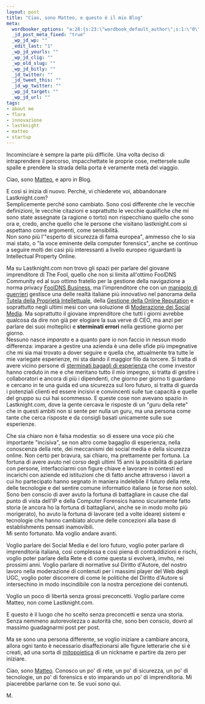 ```yaml
--- 
layout: post
title: "Ciao, sono Matteo, e questo è il mio Blog"
meta: 
  wordbooker_options: "a:28:{s:23:\"wordbook_default_author\";s:1:\"0\";s:23:\"wordbook_extract_length\";s:3:\"256\";s:26:\"wordbooker_publish_default\";s:2:\"on\";s:25:\"wordbooker_like_share_too\";s:2:\"on\";s:27:\"wordbooker_like_button_show\";s:2:\"on\";s:21:\"wordbooker_like_width\";s:3:\"600\";s:32:\"wordbooker_like_button_frontpage\";s:2:\"on\";s:27:\"wordbooker_like_button_post\";s:2:\"on\";s:25:\"wordbook_fbshare_location\";s:6:\"bottom\";s:24:\"wordbook_fblike_location\";s:6:\"bottom\";s:22:\"wordbook_fblike_action\";s:4:\"like\";s:27:\"wordbook_fblike_colorscheme\";s:5:\"light\";s:20:\"wordbook_fblike_font\";s:5:\"arial\";s:22:\"wordbook_fblike_button\";s:12:\"button_count\";s:21:\"wordbook_fblike_faces\";s:4:\"true\";s:18:\"wordbook_attribute\";s:8:\"BlogPost\";s:29:\"wordbook_republish_time_frame\";s:1:\"5\";s:28:\"wordbook_republish_time_obey\";s:2:\"on\";s:24:\"wordbooker_status_update\";s:2:\"on\";s:29:\"wordbooker_status_update_text\";s:26:\": Post :  %title% - %link%\";s:19:\"wordbook_actionlink\";s:3:\"200\";s:27:\"wordbook_search_this_header\";s:3:\"200\";s:32:\"wordbook_description_meta_length\";s:3:\"350\";s:20:\"wordbook_comment_get\";s:2:\"on\";s:18:\"wordbook_page_post\";s:15:\"131388540210117\";s:18:\"wordbook_orandpage\";s:1:\"2\";s:24:\"wordbooker_comment_email\";s:18:\"mf@matteoflora.com\";s:18:\"wordbook_status_id\";s:4:\"-100\";}"
  _jd_post_meta_fixed: "true"
  _wp_jd_wp: ""
  _edit_last: "1"
  _wp_jd_yourls: ""
  _wp_jd_clig: ""
  _wp_old_slug: ""
  _wp_jd_bitly: ""
  _jd_twitter: ""
  _jd_tweet_this: ""
  _jd_wp_twitter: ""
  _wp_jd_target: ""
  _wp_jd_url: ""
tags: 
- about me
- flora
- innovazione
- lastknight
- matteo
- startup
---
```

Incominciare è sempre la parte più difficile. Una volta deciso di intraprendere il percorso, impacchettate le proprie cose, mettersele sulle spalle e prendere la strada della porta è veramente metà del viaggio.

Ciao, sono [Matteo][me], e apro in Blog.  
  
E così si inizia di nuovo. Perché, vi chiederete voi, abbandonare Lastknight.com?  
Semplicemente perché sono cambiato. Sono così differente che le vecchie definizioni, le vecchie citazioni e soprattutto le vecchie qualifiche che mi sono state assegnate (a ragione o torto) non rispecchiano quello che sono ora e, credo, anche quello che le persone che visitano lastknight.com si aspettano come argomenti, come sensibilità.  
Non sono più l'"esperto di sicurezza di fama europea", ammesso che lo sia mai stato, o "la voce eminente della computer forensics", anche se continuo a seguire molti dei casi più interessanti a livello europeo riguardanti la Intellectual Property Online.  
  
Ma su Lastknight.com non trovo gli spazi per parlare del giovane imprenditore di The Fool, quello che non si limita all'ottimo FoolDNS Community ed al suo ottimo fratello per la gestione della navigazione a norma privacy [FoolDNS Business][business], ma l'imprenditore che con un [manipolo di guerrieri][noi] gestisce  una delle realtà italiane più innovativo nel panorama della [Tutela della Proprietà Intellettuale][tf-ip], della [Gestione della Online Reputation][tf-re] e soprattutto negli ultimi mesi con una soluzione di [Moderazione dei Social Media][tf-mo]. Ma soprattutto il giovane imprenditore che tutti i giorni avrebbe qualcosa da dire non già per elogiare la sua verve di CEO, ma anzi per parlare dei suoi molteplici e **sterminati errori** nella gestione giorno per giorno.  
Nessuno nasce *imparato* e a quanto pare io non faccio in nessun modo differenza: imparare a gestire una azienda è una delle sfide più impegnative che mi sia mai trovato a dover seguire e quella che, attualmente tra tutte le mie variegate esperienze, mi sta dando il maggior filo da torcere. Si tratta di avere vicino persone di [sterminati bagagli di esperienza][massimo] che come investor hanno creduto in me e che meritano tutto il mio impegno, si tratta di gestire i collaboratori e ancora di più i dipendenti, che giorno per giorno ti guardano e cercano in te una guida ed una sicurezza sul loro futuro, si tratta di guarda i potenziali clienti ed essere incisivi e convincenti sulle tue capacità e quelle del gruppo su cui hai scommesso. E queste cose non avevano spazio in Lastknight.com, dove la gente cercava le risposte di un "guru della rete" che in questi ambiti non si sente per nulla un guru, ma una persona come tante che cerca risposte e da consigli basati unicamente sulle sue esperienze.  
  
Che sia chiaro non è falsa modestia: so di essere una voce più che importante "incisiva", se non altro come bagaglio di esperienza, nella conoscenza della rete, dei meccanismi dei social media e della sicurezza online. Non certo per bravura, sai chiaro, ma prettamente per fortuna. La fortuna di avere avuto nel corso degli ultimi 15 anni la possibilità di parlare con persone, interfacciarmi con figure chiave e lavorare in contesti ed incarichi con aziende ed istituzioni che di fatto anche attraverso i lavori a cui ho partecipato hanno segnato in maniera indelebile il futuro della rete, delle tecnologie e del sentire comune informatico italiano (e forse non solo). Sono ben conscio di aver avuto la fortuna di battagliare in cause che dal punto di vista dell'IP e della Computer Forensics hanno sicuramente fatto storia (e ancora ho la fortuna di battagliarvi, anche se in modo molto più morigerato), ho avuto la fortuna di lavorare (ed a volte ideare) sistemi e tecnologie che hanno cambiato alcune delle concezioni alla base di establishments pensati inamovibili.  
Mi sento fortunato. Ma voglio andare avanti.  
  
Voglio parlare dei Social Media e del loro futuro, voglio poter parlare di imprenditoria italiana, così complessa e così piena di contraddizioni e rischi, voglio poter parlare della Rete e di come questa si evolverà, imvho, nei prossimi anni. Voglio parlare di normative sul Diritto d'Autore, del nostro lavoro nella moderazione di contenuti per i massimi player del Web degli UGC, voglio poter discorrere di come le politiche del Diritto d'Autore si intersechino in modo inscindibile con la nostra percezione dei contenuti.  
  
Voglio un poco di libertà senza grossi preconcetti. Voglio parlare come Matteo, non come Lastknight.com.  
  
E questo è il luogo che ho scelto senza preconcetti e senza una storia. Senza nemmeno autorevolezza o autorità che, sono ben conscio, dovrò al massimo guadagnarmi post per post.  
  
Ma se sono una persona differente, se voglio iniziare a cambiare ancora, allora ogni tanto è necessario disaffezionarsi alle figure letterarie che si è creati, ad una sorta di [mitopoietica][mito] di un nickname e partire da zero per iniziare.  
  
Ciao, sono [Matteo][me]. Conosco un po' di rete, un po' di sicurezza, un po' di tecnologie, un po' di forensics e sto imparando un po' di imprenditoria. Mi piacerebbe parlarne con te. Se vuoi sono qui.  
  
M.

[business]: http://fooldns.com
[noi]: http://thefool.it
[mito]: http://it.wikipedia.org/wiki/Mitopoiesi
[tf-ip]: http://thefool.it/prodotti/#product-864
[me]: /profile
[tf-re]: http://buzztrainers.com
[tf-mo]: http://thefool.it/prodotti/#product-856
[massimo]: http://www.daringtodo.com/lang/it/2010/03/01/massimo-giacomini-lo-sguardo-oltre-il-muro/

